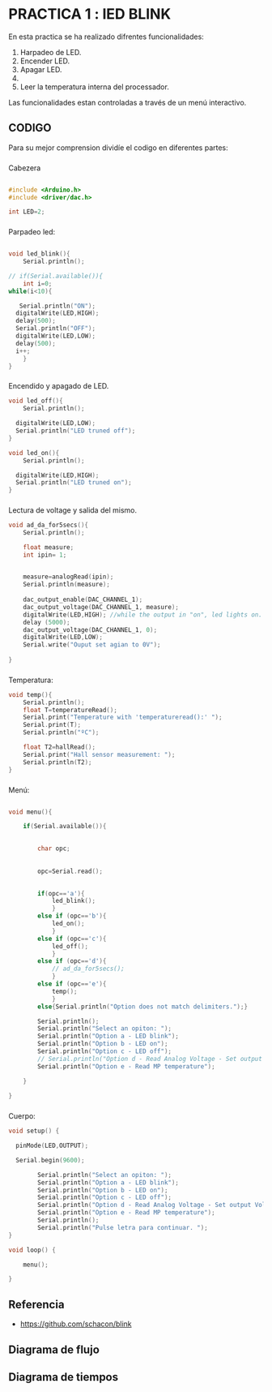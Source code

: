 # PRACTICA 1  :  lED BLINK

En esta practica se ha realizado difrentes funcionalidades: 
1. Harpadeo de LED.
2. Encender LED.
3. Apagar LED. 
4. 
5. Leer la temperatura interna del processador.

Las funcionalidades estan controladas a través de un menú interactivo. 

## CODIGO

Para su mejor comprension dividíe el codigo en diferentes partes:

### 

Cabezera

```cpp

#include <Arduino.h>
#include <driver/dac.h>

int LED=2;

```

###

Parpadeo led:

```cpp

void led_blink(){
    Serial.println();

// if(Serial.available()){
    int i=0;
while(i<10){

   Serial.println("ON");
  digitalWrite(LED,HIGH);
  delay(500);
  Serial.println("OFF");
  digitalWrite(LED,LOW);
  delay(500);
  i++;
    }   
}

```
###

Encendido y apagado de LED.

```cpp
void led_off(){
    Serial.println();

  digitalWrite(LED,LOW);
  Serial.println("LED truned off");
}

void led_on(){
    Serial.println();

  digitalWrite(LED,HIGH);
  Serial.println("LED truned on");
}
```

###

Lectura de voltage y salida del mismo.

```cpp
void ad_da_for5secs(){
    Serial.println();

    float measure;
    int ipin= 1;
    

    measure=analogRead(ipin);
    Serial.println(measure);
   
    dac_output_enable(DAC_CHANNEL_1);
    dac_output_voltage(DAC_CHANNEL_1, measure);
    digitalWrite(LED,HIGH); //while the output in "on", led lights on. 
    delay (5000);
    dac_output_voltage(DAC_CHANNEL_1, 0);
    digitalWrite(LED,LOW);
    Serial.write("Ouput set agian to 0V");
    
}
```

###

Temperatura: 

```cpp
void temp(){
    Serial.println();
    float T=temperatureRead();
    Serial.print("Temperature with 'temperatureread():' "); 
    Serial.print(T); 
    Serial.println("ºC");

    float T2=hallRead();
    Serial.print("Hall sensor measurement: ");
    Serial.println(T2); 
}
```

###

Menú:
```cpp

void menu(){

    if(Serial.available()){
        

        char opc;
        
    
        opc=Serial.read();
        

        if(opc=='a'){
            led_blink();
            }
        else if (opc=='b'){
            led_on();
            }
        else if (opc=='c'){
            led_off();
            }
        else if (opc=='d'){
            // ad_da_for5secs();
            }
        else if (opc=='e'){
            temp();
            }
        else{Serial.println("Option does not match delimiters.");}

        Serial.println();
        Serial.println("Select an opiton: ");
        Serial.println("Option a - LED blink");
        Serial.println("Option b - LED on");
        Serial.println("Option c - LED off");
        // Serial.println("Option d - Read Analog Voltage - Set output Voltage");
        Serial.println("Option e - Read MP temperature");

    }
    
}
```

###

Cuerpo: 

```cpp
void setup() {

  pinMode(LED,OUTPUT);

  Serial.begin(9600);

        Serial.println("Select an opiton: ");
        Serial.println("Option a - LED blink");
        Serial.println("Option b - LED on");
        Serial.println("Option c - LED off");
        Serial.println("Option d - Read Analog Voltage - Set output Voltage");
        Serial.println("Option e - Read MP temperature");
        Serial.println();
        Serial.println("Pulse letra para continuar. ");
}

void loop() {

    menu();   

}
```

  
## Referencia

* https://github.com/schacon/blink


## Diagrama de flujo

## Diagrama de tiempos